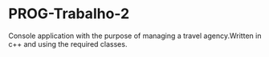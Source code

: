 # PROG-Trabalho-2
Console application with the purpose of managing a travel agency.Written in c++ and using the required classes.
